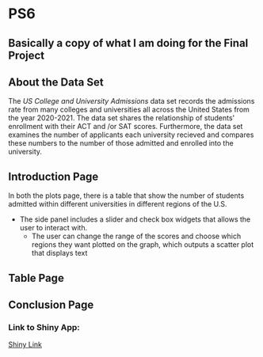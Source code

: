 # PS6

## Basically a copy of what I am doing for the Final Project

## About the Data Set

The *US College and University Admissions* data set records the admissions rate from many colleges and universities all across the United States from the year 2020-2021. The data set shares the relationship of students' enrollment with their ACT and /or SAT scores. Furthermore, the data set examines the number of applicants each university recieved and compares these numbers to the number of those admitted and enrolled into the university.

## Introduction Page

In both the plots page, there is a table that show the number of students admitted within different universities in different regions of the U.S.

- The side panel includes a slider and check box widgets that allows the user to interact with.
   - The user can change the range of the scores and choose which regions they want plotted on the graph, which           outputs a scatter plot that displays text

## Table Page


## Conclusion Page


### Link to Shiny App:

[Shiny Link](https://cruztison.shinyapps.io/ps6-assignment/)
